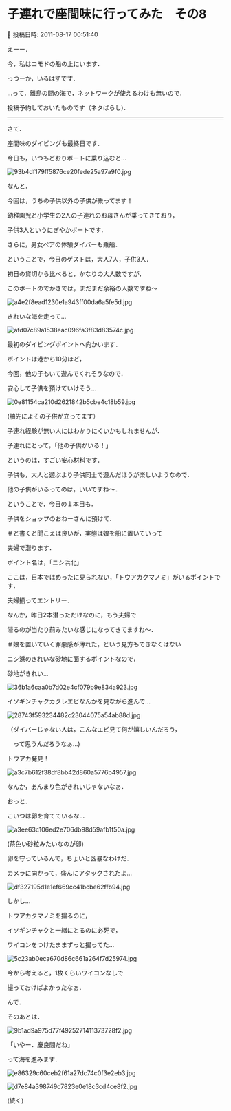 # 子連れで座間味に行ってみた　その8

📅 投稿日時: 2011-08-17 00:51:40

えーー．


今，私はコモドの船の上にいます．


っつーか，いるはずです．


…って，離島の間の海で，ネットワークが使えるわけも無いので．


投稿予約しておいたものです（ネタばらし)．


------------


さて．


座間味のダイビングも最終日です．





今日も，いつもどおりボートに乗り込むと…




![93b4df179ff5876ce20fede25a97a9f0.jpg](images/93b4df179ff5876ce20fede25a97a9f0.jpg)




なんと．


今回は，うちの子供以外の子供が乗ってます！





幼稚園児と小学生の2人の子連れのお母さんが乗ってきており，


子供3人というにぎやかボートです．





さらに，男女ペアの体験ダイバーも乗船．


ということで，今日のゲストは，大人7人，子供3人．


初日の貸切から比べると，かなりの大人数ですが，


このボートのでかさでは，まだまだ余裕の人数ですね～




![a4e2f8ead1230e1a943ff00da6a5fe5d.jpg](images/a4e2f8ead1230e1a943ff00da6a5fe5d.jpg)







きれいな海を走って…




![afd07c89a1538eac096fa3f83d83574c.jpg](images/afd07c89a1538eac096fa3f83d83574c.jpg)




最初のダイビングポイントへ向かいます．


ポイントは港から10分ほど，





今回，他の子もいて遊んでくれそうなので．


安心して子供を預けていけそう…




![0e81154ca210d2621842b5cbe4c18b59.jpg](images/0e81154ca210d2621842b5cbe4c18b59.jpg)




(舳先によその子供が立ってます）





子連れ経験が無い人にはわかりにくいかもしれませんが．


子連れにとって，「他の子供がいる！」


というのは，すごい安心材料です．


子供も，大人と遊ぶより子供同士で遊んだほうが楽しいようなので．


他の子供がいるってのは，いいですね～．





ということで，今日の１本目も．


子供をショップのおねーさんに預けて．


＃と書くと聞こえは良いが，実態は娘を船に置いていって


夫婦で潜ります．


ポイント名は，「ニシ浜北」


ここは，日本ではめったに見られない，「トウアカクマノミ」がいるポイントです．





夫婦揃ってエントリー．


なんか，昨日2本潜っただけなのに，もう夫婦で


潜るのが当たり前みたいな感じになってきてますね～．


＃娘を置いていく罪悪感が薄れた，という見方もできなくはない





ニシ浜のきれいな砂地に面するポイントなので，


砂地がきれい…




![36b1a6caa0b7d02e4cf079b9e834a923.jpg](images/36b1a6caa0b7d02e4cf079b9e834a923.jpg)







イソギンチャクカクレエビなんかを見ながら進んで…




![28743f593234482c23044075a54ab88d.jpg](images/28743f593234482c23044075a54ab88d.jpg)




（ダイバーじゃない人は，こんなエビ見て何が嬉しいんだろう，


　って思うんだろうなぁ…)





トウアカ発見！




![a3c7b612f38df8bb42d860a5776b4957.jpg](images/a3c7b612f38df8bb42d860a5776b4957.jpg)




なんか，あんまり色がきれいじゃないなぁ．





おっと．


こいつは卵を育てているな…




![a3ee63c106ed2e706db98d59afb1f50a.jpg](images/a3ee63c106ed2e706db98d59afb1f50a.jpg)




(茶色い砂粒みたいなのが卵)





卵を守っているんで，ちょいと凶暴なわけだ．


カメラに向かって，盛んにアタックされたよ…




![df327195d1e1ef669cc41bcbe62ffb94.jpg](images/df327195d1e1ef669cc41bcbe62ffb94.jpg)







しかし…


トウアカクマノミを撮るのに，


イソギンチャクと一緒にとるのに必死で，


ワイコンをつけたままずっと撮ってた…




![5c23ab0eca670d86c661a264f7d25974.jpg](images/5c23ab0eca670d86c661a264f7d25974.jpg)




今から考えると，1枚くらいワイコンなしで


撮っておけばよかったなぁ．





んで．


そのあとは．




![9b1ad9a975d77f4925271411373728f2.jpg](images/9b1ad9a975d77f4925271411373728f2.jpg)




「いやー．慶良間だね」


って海を進みます．




![e86329c60ceb2f61a27dc74c0f3e2eb3.jpg](images/e86329c60ceb2f61a27dc74c0f3e2eb3.jpg)






![d7e84a398749c7823e0e18c3cd4ce8f2.jpg](images/d7e84a398749c7823e0e18c3cd4ce8f2.jpg)







(続く)
